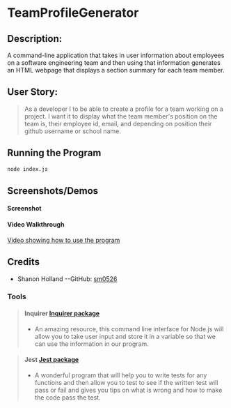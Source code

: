 # TeamProfileGenerator

## Description:

A command-line application that takes in user information about employees on a software engineering team and then using that information generates an HTML webpage that displays a section summary for each team member.

## User Story:

>As a developer I to be able to create a profile for a team working on a project. I want it to display what the team member's position on the team is, their employee id, email, and depending on position their github username or school name.

## Running the Program

```bash
node index.js
```

## Screenshots/Demos

#### Screenshot



#### Video Walkthrough 

[Video showing how to use the program](https://drive.google.com/file/d/1NlZUHhanCTYDdl-ItGAhPXdZcQ7ZO_mS/view)

## Credits

* Shanon Holland --GitHub: [sm0526](https://github.com/sm0526)

### Tools

> #### Inquirer [Inquirer package](https://www.npmjs.com/package/inquirer/v/8.2.4)
>
> - An amazing resource, this command line interface for Node.js will allow you to take user input and store it in a variable so that we can use the information in our program.

> #### Jest [Jest package](https://jestjs.io/docs)
>
> - A wonderful program that will help you to write tests for any functions and then allow you to test to see if the written test will pass or fail and gives you tips on what is wrong and how to make the code pass the test.
